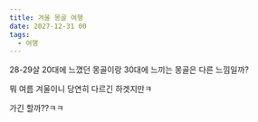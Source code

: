 ```yaml
---
title: 겨울 몽골 여행
date: 2027-12-31 00
tags:
  - 여행
---
```


28-29살 20대에 느꼈던 몽골이랑 30대에 느끼는 몽골은 다른 느낌일까?

뭐 여름 겨울이니 당연히 다르긴 하겟지만ㅋ

가긴 할까??ㅋㅋ

